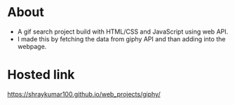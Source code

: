 # About

- A gif search project build with HTML/CSS and JavaScript using web API.
- I made this by fetching the data from giphy API and than adding into the webpage.

# Hosted link

https://shraykumar100.github.io/web_projects/giphy/

